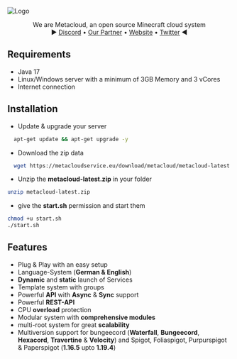 
![Logo](https://i.ibb.co/0XX0JTh/banner.png)



<p>
  <p align="center">
   We are Metacloud, an open source Minecraft cloud system
    <br>
    ► <a href="https://discord.com/invite/4kKEcaP9WC">Discord</a>
    •
    <a href="https://invis-cloud.de">Our Partner</a>
    •
    <a href="https://metacloudservice.eu">Website</a>
    •
    <a href="https://twitter.com/@TheMetaCloud">Twitter</a>
     ◄
  </p>
</p>

## Requirements

* Java 17
 * Linux/Windows server with a minimum of 3GB Memory and 3 vCores
 * Internet connection

## Installation

+ Update & upgrade your server
```bash
  apt-get update && apt-get upgrade -y
```
+ Download the zip data
```bash
  wget https://metacloudservice.eu/download/metacloud/metacloud-latest.zip
```
 + Unzip the **metacloud-latest.zip** in your folder
```bash
unzip metacloud-latest.zip
```
 + give the **start.sh** permission and start them
```bash
chmod +u start.sh
./start.sh
```
    

## Features

- Plug & Play with an easy setup
- Language-System (**German & English**)
- **Dynamic** and **static** launch of Services
- Template system with groups
- Powerful **API** with **Async** & **Sync** support
- Powerful **REST-API**
- CPU **overload** protection
- Modular system with **comprehensive modules**
- multi-root system for great **scalability**
- Multiversion support for bungeecord (**Waterfall**, **Bungeecord**, **Hexacord**, **Travertine** & **Velocity**) and Spigot, Foliaspigot, Purpurspigot & Paperspigot (**1.16.5** upto **1.19.4**)

